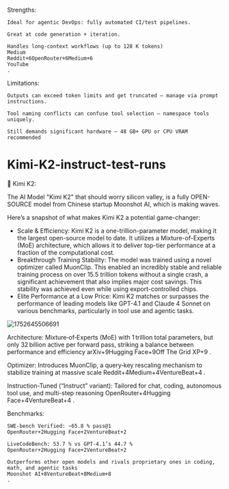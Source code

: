 Strengths:

    Ideal for agentic DevOps: fully automated CI/test pipelines.

    Great at code generation + iteration.

    Handles long-context workflows (up to 128 K tokens)
    Medium
    Reddit+6OpenRouter+6Medium+6
    YouTube
    .

Limitations:

    Outputs can exceed token limits and get truncated — manage via prompt instructions.

    Tool naming conflicts can confuse tool selection — namespace tools uniquely.

    Still demands significant hardware — 48 GB+ GPU or CPU VRAM recommended 

# Kimi-K2-instruct-test-runs

🔮 Kimi K2: 

The AI Model "Kimi K2" that should worry silicon valley, is a fully OPEN-SOURCE model from Chinese startup Moonshot AI, which is making waves. 

Here’s a snapshot of what makes Kimi K2 a potential game-changer:
- Scale & Efficiency: Kimi K2 is a one-trillion-parameter model, making it the largest open-source model to date. It utilizes a Mixture-of-Experts (MoE) architecture, which allows it to deliver top-tier performance at a fraction of the computational cost.
- Breakthrough Training Stability: The model was trained using a novel optimizer called MuonClip. This enabled an incredibly stable and reliable training process on over 15.5 trillion tokens without a single crash, a significant achievement that also implies major cost savings. This stability was achieved even while using export-controlled chips.
- Elite Performance at a Low Price: Kimi K2 matches or surpasses the performance of leading models like GPT-4.1 and Claude 4 Sonnet on various benchmarks, particularly in tool use and agentic tasks. 

![1752645506691](https://github.com/user-attachments/assets/74526e83-8fa9-4193-b58f-831ab1fbfb52)


Architecture: Mixture‑of‑Experts (MoE) with 1 trillion total parameters, but only 32 billion active per forward pass, striking a balance between performance and efficiency
arXiv+9Hugging Face+9Off The Grid XP+9
.

Optimizer: Introduces MuonClip, a query‑key rescaling mechanism to stabilize training at massive scale
Reddit+4Medium+4VentureBeat+4
.

Instruction-Tuned (“Instruct” variant): Tailored for chat, coding, autonomous tool use, and multi-step reasoning
OpenRouter+4Hugging Face+4VentureBeat+4
.

Benchmarks:

    SWE‑bench Verified: ~65.8 % pass@1
    OpenRouter+2Hugging Face+2VentureBeat+2

    LiveCodeBench: 53.7 % vs GPT‑4.1’s 44.7 %
    OpenRouter+2Hugging Face+2VentureBeat+2

    Outperforms other open models and rivals proprietary ones in coding, math, and agentic tasks
    Moonshot AI+8VentureBeat+8Medium+8
    .
